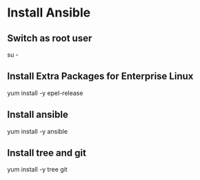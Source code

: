 # Install Ansible

## Switch as root user

su -
  
## Install Extra Packages for Enterprise Linux

yum install -y epel-release

## Install ansible

yum install -y ansible

## Install tree and git 

yum install -y tree git
